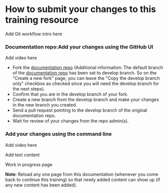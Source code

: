 # How to submit your changes to this training resource

Add Git workflow intro here

### Documentation repo:Add your changes using the GitHub UI&#x20;

Add video here

* Fork the [documentation repo](https://github.com/Ifycode/git-github-training-documentation) (Additional information: The default branch of the [documentation repo](https://github.com/Ifycode/git-github-training-documentation) has been set  to develop branch. So on the "Create a new fork" page, you can leave the "Copy the develop branch only" checkbox as checked since you will need the develop branch for the next steps).
* Confirm that you are in the develop branch of your fork.
* Create a new branch from the develop branch and make your changes in the new branch you created.
* Send a pull request pointing to the develop branch of the original documentation repo.
* Wait for review of your changes from the repo admin(s).

### Add your changes using the command line

Add video here

Add text content



Work in progress page

**Note**: Reload any one page from this documentation (whenever you come back to continue this training) so that newly added content can show up (if any new content has been added).

